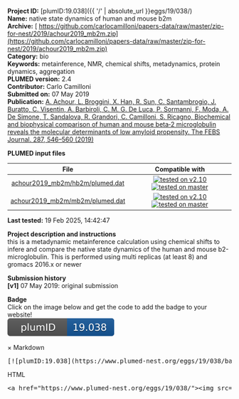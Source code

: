 **Project ID:** [plumID:19.038]({{ '/' | absolute_url }}eggs/19/038/)  
**Name:**  native state dynamics of human and mouse b2m  
**Archive:** [ https://github.com/carlocamilloni/papers-data/raw/master/zip-for-nest/2019/achour2019_mb2m.zip](https://github.com/carlocamilloni/papers-data/raw/master/zip-for-nest/2019/achour2019_mb2m.zip)  
**Category:**  bio  
**Keywords:**  metainference, NMR, chemical shifts, metadynamics, protein dynamics, aggregation  
**PLUMED version:**  2.4  
**Contributor:**  Carlo Camilloni  
**Submitted on:** 07 May 2019  
**Publication:** [A. Achour, L. Broggini, X. Han, R. Sun, C. Santambrogio, J. Buratto, C. Visentin, A. Barbiroli, C. M. G. De Luca, P. Sormanni, F. Moda, A. De Simone, T. Sandalova, R. Grandori, C. Camilloni, S. Ricagno, Biochemical and biophysical comparison of human and mouse beta‐2 microglobulin reveals the molecular determinants of low amyloid propensity. The FEBS Journal. 287, 546–560 (2019)](http://dx.doi.org/10.1111/febs.15046)  
  
**PLUMED input files**  
  
| File     | Compatible with |  
|:--------:|:--------:|  
| [achour2019_mb2m/hb2m/plumed.dat](./data/achour2019_mb2m/hb2m/plumed.dat.md) |  [![tested on v2.10](https://img.shields.io/badge/v2.10-passing-green.svg)](data/achour2019_mb2m/hb2m/plumed.dat.plumed.stderr) [![tested on master](https://img.shields.io/badge/master-passing-green.svg)](data/achour2019_mb2m/hb2m/plumed.dat.plumed_master.stderr) |  
| [achour2019_mb2m/mb2m/plumed.dat](./data/achour2019_mb2m/mb2m/plumed.dat.md) |  [![tested on v2.10](https://img.shields.io/badge/v2.10-passing-green.svg)](data/achour2019_mb2m/mb2m/plumed.dat.plumed.stderr) [![tested on master](https://img.shields.io/badge/master-passing-green.svg)](data/achour2019_mb2m/mb2m/plumed.dat.plumed_master.stderr) |  
  
**Last tested:**  19 Feb 2025, 14:42:47
  
**Project description and instructions**  
this is a metadynamic metainference calculation using chemical shifts to infere and compare the native state dynamics of the human and mouse b2-microglobulin. This is performed using multi replicas (at least 8) and gromacs 2016.x or newer 

  
**Submission history**  
**[v1]** 07 May 2019: original submission  
  
**Badge**  
Click on the image below and get the code to add the badge to your website!  
<img src="./badge.svg" alt="plumeDnest:19.038" id="myBtn" class="badge">
<div id="myModal" class="modal">
  <div class="modal-content">
    <span class="close">&times;</span>
    Markdown<pre>[![plumID:19.038](https://www.plumed-nest.org/eggs/19/038/badge.svg)](https://www.plumed-nest.org/eggs/19/038/)</pre>
    HTML<pre>&lt;a href="https://www.plumed-nest.org/eggs/19/038/"&gt;&lt;img src="https://www.plumed-nest.org/eggs/19/038/badge.svg" alt="plumID:19.038"&gt;&lt;/a&gt;</pre>
  </div>
</div>
